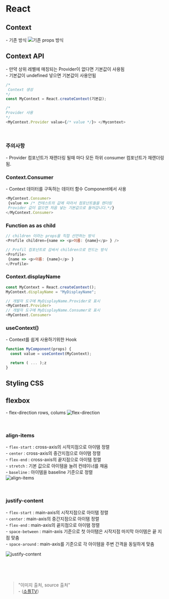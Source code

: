 # React

## Context
\- 기존 방식
![기존 props 방식](/record-lists/2023-lists/imgs/20230406-02.png) 

## Context API
\- 만약 상위 레벨에 매칭되는 Provider이 없다면 기본값이 사용됨   
\- 기본값이 undefined 넣으면 기본값이 사용안됨
```javascript
/*
 Context 생성 
*/
const MyContext = React.createContext(기본값);

/*
Provider 사용
*/
<MyContext.Provider value={/* value */}> </Mycontext>
```

<br />

### 주의사항
\- Provider 컴포넌트가 재랜더링 될때 마다 모든 하위 consumer 컴포넌트가 재랜더링 됨.

### Context.Consumer
\- Context 데이터를 구독하는 데이터 함수 Component에서 사용
```javascript
<MyContext.Consumer>
 {value => /* 컨테스트의 값에 따라서 컴포넌트들을 렌더링  
 Provider 값이 없으면 처음 넣는 기본값으로 들어갑니다.*/}
</MyContext.Consumer>
```

### Function as as child
```javascript
// children 이라는 props을 직접 선언하는 방식
<Profile children={name => <p>이름: {name}</p> } />

// Profil 컴포넌트로 감싸서 children으로 만드는 방식
<Profile>
 {name => <p>이름: {name}</p> }
</Profile>
```

### Context.displayName
```javascript
const MyContext = React.createContext();
MyContext.displayName = "MyDisplayName";

// 개발자 도구에 MyDisplayName.Provider로 표시
<MyContext.Provider>
// 개발자 도구에 MyDisplayName.Consumer로 표시
<MyContext.Consumer>
```

### useContext()
\- Context를 쉽게 사용하기위한 Hook
```javascript
function MyComponent(props) {
  const value = useContext(MyContext);

  return ( ... );z
}
```
## Styling CSS

## flexbox
\- flex-direction rows, colums
![flex-direction](/record-lists/2023-lists/imgs/20230406-03.png)

<br />

### align-items
\- `flex-start` : cross-axis의 시작지점으로 아이탬 정렬   
\- `center` : cross-axis의 중간지점으로 아이탬 정렬   
\- `flex-end` : cross-axis의 끝지점으로 아이탬 정렬   
\- `stretch` :  기본 값으로 아이템을 늘려 컨테이너를 채움  
\- `baseline` : 아이템을 baseline 기준으로 정렬   
![align-items](/record-lists/2023-lists/imgs/20230406-04.png)

<br />

### justify-content
\- `flex-start` : main-axis의 시작지점으로 아이탬 정렬   
\- `center` : main-axis의 중간지점으로 아이탬 정렬   
\- `flex-end` : main-axis의 끝지점으로 아이탬 정렬   
\- `space-between` : main-axis 기준으로 첫 아이탬은 시작지점 마지막 아이템은 끝 지점 맞춤   
\- `space-around` : main-axis를 기준으로 각 아이템을 주변 간격을 동일하게 맞춤   

![justify-content](/record-lists/2023-lists/imgs/20230406-05.png)

<br />

<br/>
<br/>

> "이미지 출처, source 출처"  
> \- ([소플TV](https://www.youtube.com/@TV-wq6zp))
